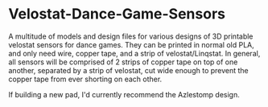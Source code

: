 # Velostat-Dance-Game-Sensors
A multitude of models and design files for various designs of 3D printable velostat sensors for dance games. They can be printed in normal old PLA, and only need wire, copper tape, and a strip of velostat/Linqstat. In general, all sensors will be comprised of 2 strips of copper tape on top of one another, separated by a strip of velostat, cut wide enough to prevent the copper tape from ever shorting on each other.

If building a new pad, I'd currently recommend the Azlestomp design.
